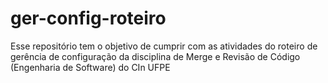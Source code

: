 # ger-config-roteiro
Esse repositório tem o objetivo de cumprir com as atividades do roteiro de gerência de configuração da disciplina de Merge e Revisão de Código (Engenharia de Software) do CIn UFPE
